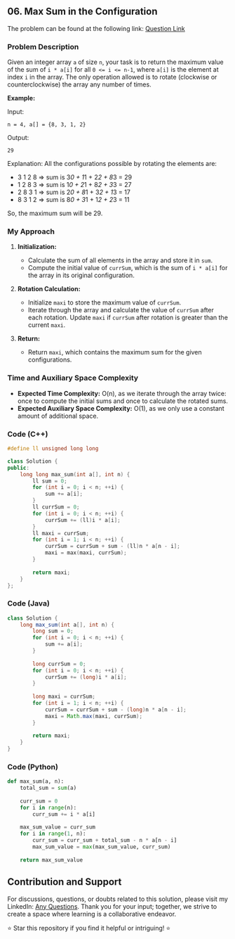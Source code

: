 ## 06. Max Sum in the Configuration

The problem can be found at the following link: [Question Link](https://www.geeksforgeeks.org/problems/max-sum-in-the-configuration/1)

### Problem Description

Given an integer array `a` of size `n`, your task is to return the maximum value of the sum of `i * a[i]` for all `0 <= i <= n-1`, where `a[i]` is the element at index `i` in the array. The only operation allowed is to rotate (clockwise or counterclockwise) the array any number of times.

**Example:**

Input:
```
n = 4, a[] = {8, 3, 1, 2}
```
Output:
```
29
```
Explanation:
All the configurations possible by rotating the elements are:
- 3 1 2 8 => sum is 3*0 + 1*1 + 2*2 + 8*3 = 29
- 1 2 8 3 => sum is 1*0 + 2*1 + 8*2 + 3*3 = 27
- 2 8 3 1 => sum is 2*0 + 8*1 + 3*2 + 1*3 = 17
- 8 3 1 2 => sum is 8*0 + 3*1 + 1*2 + 2*3 = 11

So, the maximum sum will be 29.

### My Approach

1. **Initialization:**
   - Calculate the sum of all elements in the array and store it in `sum`.
   - Compute the initial value of `currSum`, which is the sum of `i * a[i]` for the array in its original configuration.

2. **Rotation Calculation:**
   - Initialize `maxi` to store the maximum value of `currSum`.
   - Iterate through the array and calculate the value of `currSum` after each rotation. Update `maxi` if `currSum` after rotation is greater than the current `maxi`.

3. **Return:**
   - Return `maxi`, which contains the maximum sum for the given configurations.

### Time and Auxiliary Space Complexity

- **Expected Time Complexity:** O(n), as we iterate through the array twice: once to compute the initial sums and once to calculate the rotated sums.
- **Expected Auxiliary Space Complexity:** O(1), as we only use a constant amount of additional space.

### Code (C++)

```cpp
#define ll unsigned long long

class Solution {
public:
    long long max_sum(int a[], int n) {
        ll sum = 0;
        for (int i = 0; i < n; ++i) {
            sum += a[i];
        }
        ll currSum = 0;
        for (int i = 0; i < n; ++i) {
            currSum += (ll)i * a[i];
        }
        ll maxi = currSum;
        for (int i = 1; i < n; ++i) {
            currSum = currSum + sum - (ll)n * a[n - i];
            maxi = max(maxi, currSum);
        }
        
        return maxi;
    }
};
```

### Code (Java)

```java
class Solution {
    long max_sum(int a[], int n) {
        long sum = 0;
        for (int i = 0; i < n; ++i) {
            sum += a[i];
        }
        
        long currSum = 0;
        for (int i = 0; i < n; ++i) {
            currSum += (long)i * a[i];
        }
        
        long maxi = currSum;
        for (int i = 1; i < n; ++i) {
            currSum = currSum + sum - (long)n * a[n - i];
            maxi = Math.max(maxi, currSum);
        }
        
        return maxi;
    }
}
```

### Code (Python)

```python
def max_sum(a, n):
    total_sum = sum(a)
    
    curr_sum = 0
    for i in range(n):
        curr_sum += i * a[i]
    
    max_sum_value = curr_sum
    for i in range(1, n):
        curr_sum = curr_sum + total_sum - n * a[n - i]
        max_sum_value = max(max_sum_value, curr_sum)
    
    return max_sum_value
```

## Contribution and Support

For discussions, questions, or doubts related to this solution, please visit my LinkedIn: [Any Questions](https://www.linkedin.com/in/het-patel-8b110525a/).
Thank you for your input; together, we strive to create a space where learning is a collaborative endeavor.

⭐ Star this repository if you find it helpful or intriguing! ⭐
